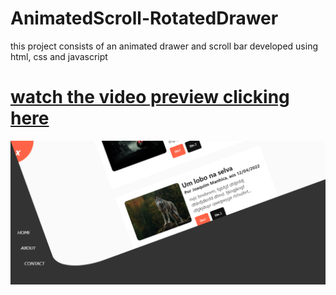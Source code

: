 # AnimatedScroll-RotatedDrawer
this project consists of an animated drawer and scroll bar developed using html, css and javascript
# [watch the video preview clicking here](https://www.youtube.com/watch?v=lLuSsK-F3y8)
![This is an image](/img/Capture.jpg)

